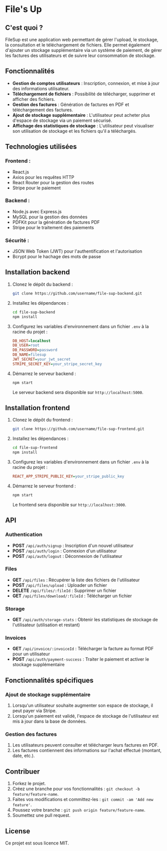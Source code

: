 # File's Up

## C'est quoi ?

FileSup est une application web permettant de gérer l'upload, le stockage, la consultation et le téléchargement de fichiers. Elle permet également d'ajouter un stockage supplémentaire via un système de paiement, de gérer les factures des utilisateurs et de suivre leur consommation de stockage.

## Fonctionnalités

- **Gestion de comptes utilisateurs** : Inscription, connexion, et mise à jour des informations utilisateur.
- **Téléchargement de fichiers** : Possibilité de télécharger, supprimer et afficher des fichiers.
- **Gestion des factures** : Génération de factures en PDF et téléchargement des factures.
- **Ajout de stockage supplémentaire** : L'utilisateur peut acheter plus d'espace de stockage via un paiement sécurisé.
- **Affichage des statistiques de stockage** : L'utilisateur peut visualiser son utilisation de stockage et les fichiers qu'il a téléchargés.

## Technologies utilisées

### Frontend :
- React.js
- Axios pour les requêtes HTTP
- React Router pour la gestion des routes
- Stripe pour le paiement

### Backend :
- Node.js avec Express.js
- MySQL pour la gestion des données
- PDFKit pour la génération de factures PDF
- Stripe pour le traitement des paiements

### Sécurité :
- JSON Web Token (JWT) pour l'authentification et l'autorisation
- Bcrypt pour le hachage des mots de passe

## Installation backend

1. Clonez le dépôt du backend :

    ```bash
    git clone https://github.com/username/file-sup-backend.git
    ```

2. Installez les dépendances :

    ```bash
    cd file-sup-backend
    npm install
    ```

3. Configurez les variables d'environnement dans un fichier `.env` à la racine du projet :

    ```ini
    DB_HOST=localhost
    DB_USER=root
    DB_PASSWORD=password
    DB_NAME=filesup
    JWT_SECRET=your_jwt_secret
    STRIPE_SECRET_KEY=your_stripe_secret_key
    ```

4. Démarrez le serveur backend :

    ```bash
    npm start
    ```

    Le serveur backend sera disponible sur `http://localhost:5000`.

## Installation frontend

1. Clonez le dépôt du frontend :

    ```bash
    git clone https://github.com/username/file-sup-frontend.git
    ```

2. Installez les dépendances :

    ```bash
    cd file-sup-frontend
    npm install
    ```

3. Configurez les variables d'environnement dans un fichier `.env` à la racine du projet :

    ```ini
    REACT_APP_STRIPE_PUBLIC_KEY=your_stripe_public_key
    ```

4. Démarrez le serveur frontend :

    ```bash
    npm start
    ```

    Le frontend sera disponible sur `http://localhost:3000`.

## API

### Authentication
- **POST** `/api/auth/signup` : Inscription d'un nouvel utilisateur
- **POST** `/api/auth/login` : Connexion d'un utilisateur
- **POST** `/api/auth/logout` : Déconnexion de l'utilisateur

### Files
- **GET** `/api/files` : Récupérer la liste des fichiers de l'utilisateur
- **POST** `/api/files/upload` : Uploader un fichier
- **DELETE** `/api/files/:fileId` : Supprimer un fichier
- **GET** `/api/files/download/:fileId` : Télécharger un fichier

### Storage
- **GET** `/api/auth/storage-stats` : Obtenir les statistiques de stockage de l'utilisateur (utilisation et restant)

### Invoices
- **GET** `/api/invoice/:invoiceId` : Télécharger la facture au format PDF pour un utilisateur
- **POST** `/api/auth/payment-success` : Traiter le paiement et activer le stockage supplémentaire

## Fonctionnalités spécifiques

### Ajout de stockage supplémentaire
1. Lorsqu'un utilisateur souhaite augmenter son espace de stockage, il peut payer via Stripe.
2. Lorsqu'un paiement est validé, l'espace de stockage de l'utilisateur est mis à jour dans la base de données.

### Gestion des factures
1. Les utilisateurs peuvent consulter et télécharger leurs factures en PDF.
2. Les factures contiennent des informations sur l'achat effectué (montant, date, etc.).

## Contribuer

1. Forkez le projet.
2. Créez une branche pour vos fonctionnalités : `git checkout -b feature/feature-name`.
3. Faites vos modifications et committez-les : `git commit -am 'Add new feature'`.
4. Poussez votre branche : `git push origin feature/feature-name`.
5. Soumettez une pull request.

## License

Ce projet est sous licence MIT.
